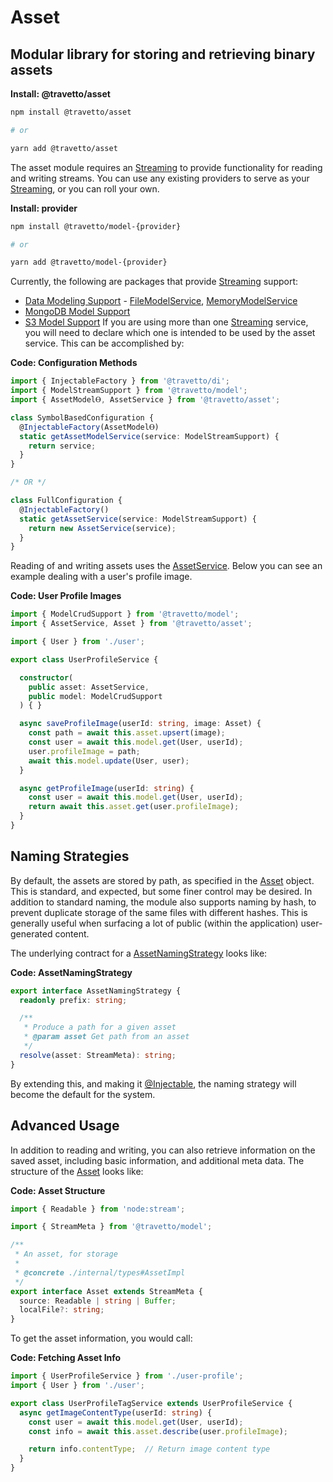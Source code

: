 <!-- This file was generated by @travetto/doc and should not be modified directly -->
<!-- Please modify https://github.com/travetto/travetto/tree/main/module/asset/DOC.tsx and execute "npx trv doc" to rebuild -->
# Asset

## Modular library for storing and retrieving binary assets

**Install: @travetto/asset**
```bash
npm install @travetto/asset

# or

yarn add @travetto/asset
```

The asset module requires an [Streaming](https://github.com/travetto/travetto/tree/main/module/model/src/service/stream.ts#L3) to provide functionality for reading and writing streams. You can use any existing providers to serve as your [Streaming](https://github.com/travetto/travetto/tree/main/module/model/src/service/stream.ts#L3), or you can roll your own.

**Install: provider**
```bash
npm install @travetto/model-{provider}

# or

yarn add @travetto/model-{provider}
```
Currently, the following are packages that provide [Streaming](https://github.com/travetto/travetto/tree/main/module/model/src/service/stream.ts#L3) support:
   *  [Data Modeling Support](https://github.com/travetto/travetto/tree/main/module/model#readme "Datastore abstraction for core operations.") - [FileModelService](https://github.com/travetto/travetto/tree/main/module/model/src/provider/file.ts#L49), [MemoryModelService](https://github.com/travetto/travetto/tree/main/module/model/src/provider/memory.ts#L54)
   *  [MongoDB Model Support](https://github.com/travetto/travetto/tree/main/module/model-mongo#readme "Mongo backing for the travetto model module.")
   *  [S3 Model Support](https://github.com/travetto/travetto/tree/main/module/model-s3#readme "S3 backing for the travetto model module.")
If you are using more than one [Streaming](https://github.com/travetto/travetto/tree/main/module/model/src/service/stream.ts#L3) service, you will need to declare which one is intended to be used by the asset service.  This can be accomplished by:

**Code: Configuration Methods**
```typescript
import { InjectableFactory } from '@travetto/di';
import { ModelStreamSupport } from '@travetto/model';
import { AssetModelⲐ, AssetService } from '@travetto/asset';

class SymbolBasedConfiguration {
  @InjectableFactory(AssetModelⲐ)
  static getAssetModelService(service: ModelStreamSupport) {
    return service;
  }
}

/* OR */

class FullConfiguration {
  @InjectableFactory()
  static getAssetService(service: ModelStreamSupport) {
    return new AssetService(service);
  }
}
```

Reading of and writing assets uses the [AssetService](https://github.com/travetto/travetto/tree/main/module/asset/src/service.ts#L20).  Below you can see an example dealing with a user's profile image.

**Code: User Profile Images**
```typescript
import { ModelCrudSupport } from '@travetto/model';
import { AssetService, Asset } from '@travetto/asset';

import { User } from './user';

export class UserProfileService {

  constructor(
    public asset: AssetService,
    public model: ModelCrudSupport
  ) { }

  async saveProfileImage(userId: string, image: Asset) {
    const path = await this.asset.upsert(image);
    const user = await this.model.get(User, userId);
    user.profileImage = path;
    await this.model.update(User, user);
  }

  async getProfileImage(userId: string) {
    const user = await this.model.get(User, userId);
    return await this.asset.get(user.profileImage);
  }
}
```

## Naming Strategies
By default, the assets are stored by path, as specified in the [Asset](https://github.com/travetto/travetto/tree/main/module/asset/src/types.ts#L10) object.  This is standard, and expected, but some finer control may be desired.  In addition to standard naming, the module also supports naming by hash, to prevent duplicate storage of the same files with different hashes. This is generally useful when surfacing a lot of public (within the application) user-generated content. 

The underlying contract for a [AssetNamingStrategy](https://github.com/travetto/travetto/tree/main/module/asset/src/naming.ts#L8) looks like:

**Code: AssetNamingStrategy**
```typescript
export interface AssetNamingStrategy {
  readonly prefix: string;

  /**
   * Produce a path for a given asset
   * @param asset Get path from an asset
   */
  resolve(asset: StreamMeta): string;
}
```

By extending this, and making it [@Injectable](https://github.com/travetto/travetto/tree/main/module/di/src/decorator.ts#L29), the naming strategy will become the default for the system.

## Advanced Usage
In addition to reading and writing, you can also retrieve information on the saved asset, including basic information, and additional meta data.  The structure of the [Asset](https://github.com/travetto/travetto/tree/main/module/asset/src/types.ts#L10) looks like:

**Code: Asset Structure**
```typescript
import { Readable } from 'node:stream';

import { StreamMeta } from '@travetto/model';

/**
 * An asset, for storage
 *
 * @concrete ./internal/types#AssetImpl
 */
export interface Asset extends StreamMeta {
  source: Readable | string | Buffer;
  localFile?: string;
}
```

To get the asset information, you would call:

**Code: Fetching Asset Info**
```typescript
import { UserProfileService } from './user-profile';
import { User } from './user';

export class UserProfileTagService extends UserProfileService {
  async getImageContentType(userId: string) {
    const user = await this.model.get(User, userId);
    const info = await this.asset.describe(user.profileImage);

    return info.contentType;  // Return image content type
  }
}
```
